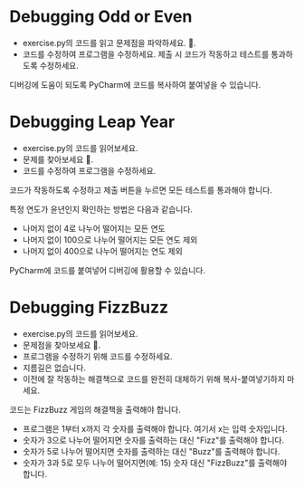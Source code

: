 # Debugging Odd or Even
- exercise.py의 코드를 읽고 문제점을 파악하세요. 🐞.
- 코드를 수정하여 프로그램을 수정하세요. 제출 시 코드가 작동하고 테스트를 통과하도록 수정하세요.

디버깅에 도움이 되도록 PyCharm에 코드를 복사하여 붙여넣을 수 있습니다.




# Debugging Leap Year
- exercise.py의 코드를 읽어보세요.
- 문제를 찾아보세요 🐞.
- 코드를 수정하여 프로그램을 수정하세요.

코드가 작동하도록 수정하고 제출 버튼을 누르면 모든 테스트를 통과해야 합니다.

특정 연도가 윤년인지 확인하는 방법은 다음과 같습니다.

- 나머지 없이 4로 나누어 떨어지는 모든 연도
- 나머지 없이 100으로 나누어 떨어지는 모든 연도 제외
- 나머지 없이 400으로 나누어 떨어지는 연도 제외

PyCharm에 코드를 붙여넣어 디버깅에 활용할 수 있습니다.




# Debugging FizzBuzz
- exercise.py의 코드를 읽어보세요.
- 문제점을 찾아보세요 🐞.
- 프로그램을 수정하기 위해 코드를 수정하세요.
- 지름길은 없습니다.
- 이전에 잘 작동하는 해결책으로 코드를 완전히 대체하기 위해 복사-붙여넣기하지 마세요.

코드는 FizzBuzz 게임의 해결책을 출력해야 합니다.

- 프로그램은 1부터 x까지 각 숫자를 출력해야 합니다. 여기서 x는 입력 숫자입니다.
- 숫자가 3으로 나누어 떨어지면 숫자를 출력하는 대신 "Fizz"를 출력해야 합니다.
- 숫자가 5로 나누어 떨어지면 숫자를 출력하는 대신 "Buzz"를 출력해야 합니다.
- 숫자가 3과 5로 모두 나누어 떨어지면(예: 15) 숫자 대신 "FizzBuzz"를 출력해야 합니다.